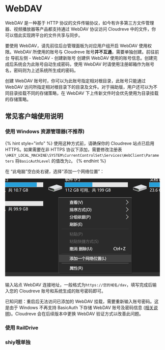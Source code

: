# WebDAV

WebDAV 是一种基于 HTTP 协议的文件传输协议，如今有许多第三方文件管理器、视频播放器等产品都支持通过 WebDAV 协议访问 Cloudreve 中的文件，你可以借此实现跨平台的文件共享与同步。

要使用 WebDAV，请先前往后台管理面板为对应用户组开启 WebDAV 使用权限。WebDAV 所使用的账号与 Cloudreve 账号**并不互通**，需要单独创建。前往前台 导航左侧 - WebDAV - 创建新账号 创建供 WebDAV 使用的账号信息。创建完成后系统会为此账号自动生成密码，使用 WebDAV 时请使用注册邮箱作为账号名，密码则为上述系统所生成的密码。

创建 WebDAV 账号时，你可以为此账号指定相对根目录，此账号只能通过 WebDAV 访问所指定相对根目录下的目录及文件。对于捐助版，用户还可以为不同目录挂载不同的存储策略，在 WebDAV 下上传新文件时会优先使用为目录挂载的存储策略。

## 常见客户端使用说明

### 使用 Windows 资源管理器(不推荐)

{% hint style="info" %}
使用这种方式前，请确保你的 Cloudreve 站点已启用 HTTPS。如果需要在非 HTTPS 协议下添加，需要修改注册表`\HKEY_LOCAL_MACHINE\SYSTEM\CurrentControlSet\Services\WebClient\Parameters` 将`BasicAuthLevel` 的值改为`2`。
{% endhint %}

在 “此电脑”空白处右键，选择“添加一个网络位置”：

![](<../.gitbook/assets/image (3).png>)

输入站点 WebDAV 连接地址，一般格式为`https://您的域名/dav`，填写完成后输入您的 Cloudreve 账号和系统生成的账号密码即可。

已知问题：重启后无法访问已添加的 WebDAV 挂载，需要重新输入账号密码。这是由于 Windows 不再支持 BasicAuth 下存储 WebDAV 账号及密码信息 ([相关说明](https://docs.microsoft.com/en-us/troubleshoot/windows-client/networking/cannot-automatically-reconnect-dav-share))。Cloudreve 会在后续版本中更换 WebDAV 验证方式以改善此问题。

### **使用 RailDrive**

### shiy哦单独
